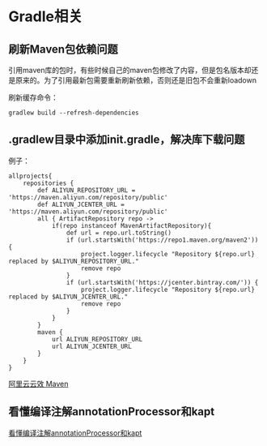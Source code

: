 # Gradle相关

## 刷新Maven包依赖问题

引用maven库的包时，有些时候自己的maven包修改了内容，但是包名版本却还是原来的。为了引用最新包需要重新刷新依赖，否则还是旧包不会重新loadown

刷新缓存命令：

    gradlew build --refresh-dependencies


## .gradlew目录中添加init.gradle，解决库下载问题

例子：

    allprojects{
        repositories {
            def ALIYUN_REPOSITORY_URL = 'https://maven.aliyun.com/repository/public'
            def ALIYUN_JCENTER_URL = 'https://maven.aliyun.com/repository/public'
            all { ArtifactRepository repo ->
                if(repo instanceof MavenArtifactRepository){
                    def url = repo.url.toString()
                    if (url.startsWith('https://repo1.maven.org/maven2')) {
                        project.logger.lifecycle "Repository ${repo.url} replaced by $ALIYUN_REPOSITORY_URL."
                        remove repo
                    }
                    if (url.startsWith('https://jcenter.bintray.com/')) {
                        project.logger.lifecycle "Repository ${repo.url} replaced by $ALIYUN_JCENTER_URL."
                        remove repo
                    }
                }
            }
            maven {
                url ALIYUN_REPOSITORY_URL
                url ALIYUN_JCENTER_URL
            }
        }
    }

[阿里云云效 Maven ](https://maven.aliyun.com/mvn/guide)

## 看懂编译注解annotationProcessor和kapt

[看懂编译注解annotationProcessor和kapt](https://www.jianshu.com/p/472e66632ed0)
